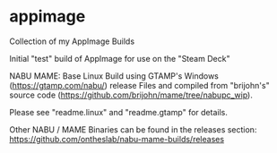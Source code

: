 # appimage
Collection of my AppImage Builds

Initial "test" build of AppImage for use on the "Steam Deck"


NABU MAME: Base Linux Build using GTAMP's Windows (https://gtamp.com/nabu/) release Files and compiled from "brijohn's" source code (https://github.com/brijohn/mame/tree/nabupc_wip).

Please see "readme.linux" and "readme.gtamp" for details.

Other NABU / MAME Binaries can be found in the releases section: https://github.com/ontheslab/nabu-mame-builds/releases
